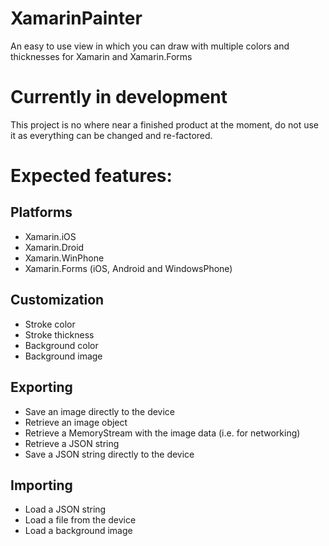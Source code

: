 # XamarinPainter
An easy to use view in which you can draw with multiple colors and thicknesses for Xamarin and Xamarin.Forms

# Currently in development
This project is no where near a finished product at the moment, do not use it as everything can be changed and re-factored.

# Expected features:
## Platforms
* Xamarin.iOS
* Xamarin.Droid
* Xamarin.WinPhone
* Xamarin.Forms (iOS, Android and WindowsPhone)

## Customization
* Stroke color
* Stroke thickness
* Background color
* Background image

## Exporting
* Save an image directly to the device
* Retrieve an image object
* Retrieve a MemoryStream with the image data (i.e. for networking)
* Retrieve a JSON string
* Save a JSON string directly to the device

## Importing
* Load a JSON string
* Load a file from the device
* Load a background image


